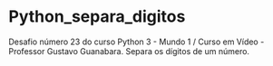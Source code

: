 # Python_separa_digitos
Desafio número 23 do curso Python 3 - Mundo 1 / Curso em Vídeo - Professor Gustavo Guanabara.
Separa os dígitos de um número.
